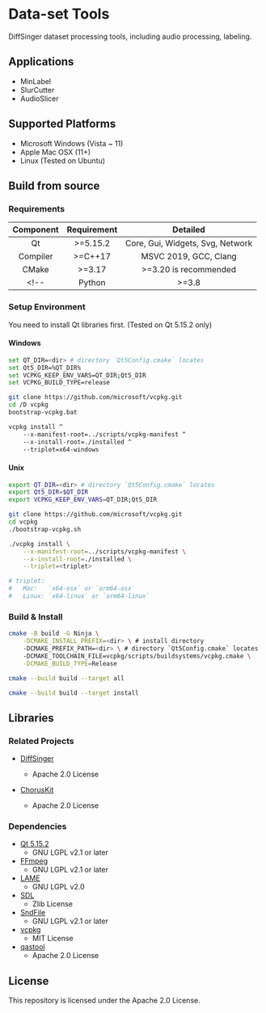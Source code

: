 # Data-set Tools

DiffSinger dataset processing tools, including audio processing, labeling.

## Applications

+ MinLabel
+ SlurCutter
+ AudioSlicer

## Supported Platforms

+ Microsoft Windows (Vista ~ 11)
+ Apple Mac OSX (11+)
+ Linux (Tested on Ubuntu)

## Build from source

### Requirements

| Component | Requirement |               Detailed               |
|:---------:|:-----------:|:------------------------------------:|
|    Qt     |  \>=5.15.2  |   Core, Gui, Widgets, Svg, Network   |
| Compiler  |  \>=C++17   |        MSVC 2019, GCC, Clang         |
|   CMake   |   \>=3.17   |        >=3.20 is recommended         |
<!-- |  Python   |   \>=3.8    |                  /                   | -->

### Setup Environment

You need to install Qt libraries first. (Tested on Qt 5.15.2 only)

#### Windows

```sh
set QT_DIR=<dir> # directory `Qt5Config.cmake` locates
set Qt5_DIR=%QT_DIR%
set VCPKG_KEEP_ENV_VARS=QT_DIR;Qt5_DIR
set VCPKG_BUILD_TYPE=release

git clone https://github.com/microsoft/vcpkg.git
cd /D vcpkg
bootstrap-vcpkg.bat

vcpkg install ^
    --x-manifest-root=../scripts/vcpkg-manifest ^
    --x-install-root=./installed ^
    --triplet=x64-windows
```

#### Unix

```sh
export QT_DIR=<dir> # directory `Qt5Config.cmake` locates
export Qt5_DIR=$QT_DIR
export VCPKG_KEEP_ENV_VARS=QT_DIR;Qt5_DIR

git clone https://github.com/microsoft/vcpkg.git
cd vcpkg
./bootstrap-vcpkg.sh

./vcpkg install \
    --x-manifest-root=../scripts/vcpkg-manifest \
    --x-install-root=./installed \
    --triplet=<triplet>

# triplet:
#   Mac:   `x64-osx` or `arm64-osx`
#   Linux: `x64-linux` or `arm64-linux`
```

### Build & Install

```sh
cmake -B build -G Ninja \
    -DCMAKE_INSTALL_PREFIX=<dir> \ # install directory
    -DCMAKE_PREFIX_PATH=<dir> \ # directory `Qt5Config.cmake` locates
    -DCMAKE_TOOLCHAIN_FILE=vcpkg/scripts/buildsystems/vcpkg.cmake \
    -DCMAKE_BUILD_TYPE=Release

cmake --build build --target all

cmake --build build --target install
```

## Libraries

### Related Projects

+ [DiffSinger](https://github.com/openvpi/DiffSinger)
    + Apache 2.0 License

+ [ChorusKit](https://github.com/SineStriker/qsynthesis-revenge)
    + Apache 2.0 License

### Dependencies

+ [Qt 5.15.2](https://www.qt.io/)
    + GNU LGPL v2.1 or later
+ [FFmpeg](https://github.com/FFmpeg/FFmpeg) 
    + GNU LGPL v2.1 or later
+ [LAME](https://lame.sourceforge.io/)
    + GNU LGPL v2.0
+ [SDL](https://github.com/libsdl-org/SDL)
    + Zlib License
+ [SndFile](https://github.com/libsndfile/libsndfile)
    + GNU LGPL v2.1 or later
+ [vcpkg](https://github.com/microsoft/vcpkg)
    + MIT License
+ [qastool](https://github.com/SineStriker/qt-json-autogen)
    + Apache 2.0 License

## License

This repository is licensed under the Apache 2.0 License.